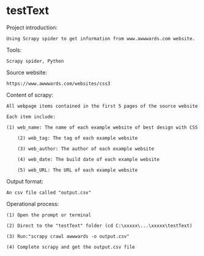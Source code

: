# testText
Project introduction:

    Using Scrapy spider to get information from www.awwwards.com website.

Tools:

    Scrapy spider, Python

Source website:

    https://www.awwwards.com/websites/css3

Content of scrapy:

    All webpage items contained in the first 5 pages of the source website
    
	Each item include:
	
	(1) web_name: The name of each example website of best design with CSS
	
        (2) web_tag: The tag of each example website
	
        (3) web_author: The author of each example website
	
        (4) web_date: The build date of each example website
	
        (5) web_URL: The URL of each example website
	
	

Output format:

    An csv file called "output.csv"

Operational process:

    (1) Open the prompt or terminal
    
    (2) Direct to the "testText" folder (cd C:\xxxxx\...\xxxxx\testText)
    
    (3) Run:"scrapy crawl awwwards -o output.csv"
    
    (4) Complete scrapy and get the output.csv file
